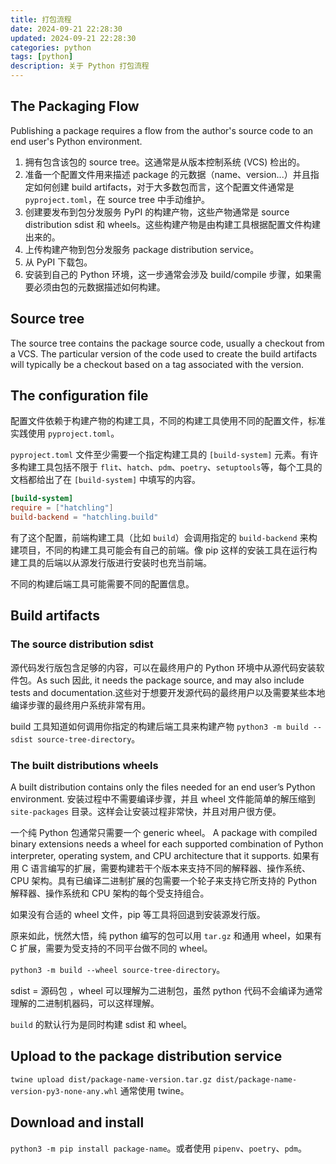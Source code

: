 ```yaml
---
title: 打包流程
date: 2024-09-21 22:28:30
updated: 2024-09-21 22:28:30
categories: python
tags: [python]
description: 关于 Python 打包流程
---
```


## The Packaging Flow
Publishing a package requires a flow from the author's source code to an end user's Python environment.

1. 拥有包含该包的 source tree。这通常是从版本控制系统 (VCS) 检出的。
2. 准备一个配置文件用来描述 package 的元数据（name、version...）并且指定如何创建 build artifacts，对于大多数包而言，这个配置文件通常是 `pyproject.toml`，在 source tree 中手动维护。
3. 创建要发布到包分发服务 PyPI 的构建产物，这些产物通常是 source distribution sdist 和 wheels。这些构建产物是由构建工具根据配置文件构建出来的。
4. 上传构建产物到包分发服务 package distribution service。
5. 从 PyPI 下载包。
6. 安装到自己的 Python 环境，这一步通常会涉及 build/compile 步骤，如果需要必须由包的元数据描述如何构建。

## Source tree
The source tree contains the package source code, usually a checkout from a VCS. The particular version of the code used to create the build artifacts will typically be a checkout based on a tag associated with the version.

## The configuration file
配置文件依赖于构建产物的构建工具，不同的构建工具使用不同的配置文件，标准实践使用 `pyproject.toml`。

`pyproject.toml` 文件至少需要一个指定构建工具的 `[build-system]` 元素。有许多构建工具包括不限于 `flit`、`hatch`、`pdm`、`poetry`、`setuptools`等，每个工具的文档都给出了在 `[build-system]` 中填写的内容。

```toml
[build-system]
require = ["hatchling"]
build-backend = "hatchling.build"
```
有了这个配置，前端构建工具（比如 `build`）会调用指定的 `build-backend` 来构建项目，不同的构建工具可能会有自己的前端。像 pip 这样的安装工具在运行构建工具的后端以从源发行版进行安装时也充当前端。

不同的构建后端工具可能需要不同的配置信息。

## Build artifacts
### The source distribution sdist
源代码发行版包含足够的内容，可以在最终用户的 Python 环境中从源代码安装软件包。As such 因此, it needs the package source, and may also include tests and documentation.这些对于想要开发源代码的最终用户以及需要某些本地编译步骤的最终用户系统非常有用。

build 工具知道如何调用你指定的构建后端工具来构建产物 `python3 -m build --sdist source-tree-directory`。

### The built distributions wheels
A built distribution contains only the files needed for an end user’s Python environment. 安装过程中不需要编译步骤，并且 wheel 文件能简单的解压缩到 `site-packages` 目录。这样会让安装过程非常快，并且对用户很方便。

一个纯 Python 包通常只需要一个 generic wheel。 A package with compiled binary extensions needs a wheel for each supported combination of Python interpreter, operating system, and CPU architecture that it supports. 如果有用 C 语言编写的扩展，需要构建若干个版本来支持不同的解释器、操作系统、CPU 架构。具有已编译二进制扩展的包需要一个轮子来支持它所支持的 Python 解释器、操作系统和 CPU 架构的每个受支持组合。

如果没有合适的 wheel 文件，pip 等工具将回退到安装源发行版。

原来如此，恍然大悟，纯 python 编写的包可以用 `tar.gz` 和通用 wheel，如果有 C 扩展，需要为受支持的不同平台做不同的 wheel。

`python3 -m build --wheel source-tree-directory`。

sdist = 源码包 ，wheel 可以理解为二进制包，虽然 python 代码不会编译为通常理解的二进制机器码，可以这样理解。

`build` 的默认行为是同时构建 sdist 和 wheel。

## Upload to the package distribution service
`twine upload dist/package-name-version.tar.gz dist/package-name-version-py3-none-any.whl` 通常使用 twine。

## Download and install
`python3 -m pip install package-name`。或者使用 `pipenv`、`poetry`、`pdm`。

